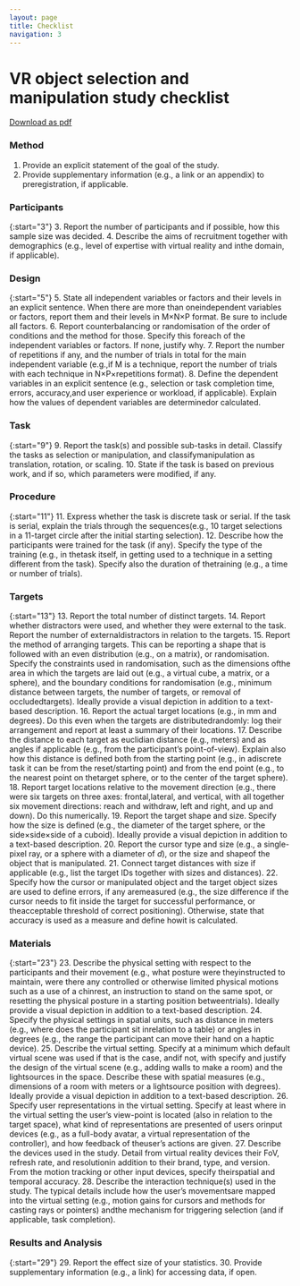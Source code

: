 ```yaml
---
layout: page
title: Checklist
navigation: 3
---
```


# VR object selection and manipulation study checklist

[Download as pdf](https://github.com/TorSalve/vrevaluation-test/)

### Method
1. Provide an explicit statement of the goal of the study.
2. Provide supplementary information (e.g., a link or an appendix) to preregistration, if applicable.

### Participants

{:start="3"}
3. Report the number of participants and if possible, how this sample size was decided.
4. Describe the aims of recruitment together with demographics (e.g., level of expertise with virtual reality and inthe domain, if applicable).

### Design

{:start="5"}
5. State all independent variables or factors and their levels in an explicit sentence. When there are more than oneindependent variables or factors, report them and their levels in M&times;N&times;P format. Be sure to include all factors.
6. Report counterbalancing or randomisation of the order of conditions and the method for those. Specify this foreach of the independent variables or factors. If none, justify why.
7. Report the number of repetitions if any, and the number of trials in total for the main independent variable (e.g.,if M is a technique, report the number of trials with each technique in N&times;P&times;repetitions format).
8. Define the dependent variables in an explicit sentence (e.g., selection or task completion time, errors, accuracy,and user experience or workload, if applicable). Explain how the values of dependent variables are determinedor calculated.

### Task

{:start="9"}
9. Report the task(s) and possible sub-tasks in detail. Classify the tasks as selection or manipulation, and classifymanipulation as translation, rotation, or scaling.
10. State if the task is based on previous work, and if so, which parameters were modified, if any.

### Procedure

{:start="11"}
11. Express whether the task is discrete task or serial. If the task is serial, explain the trials through the sequences(e.g., 10 target selections in a 11-target circle after the initial starting selection).
12. Describe how the participants were trained for the task (if any). Specify the type of the training (e.g., in thetask itself, in getting used to a technique in a setting different from the task). Specify also the duration of thetraining (e.g., a time or number of trials).

### Targets

{:start="13"}
13. Report the total number of distinct targets.
14. Report whether distractors were used, and whether they were external to the task. Report the number of externaldistractors in relation to the targets.
15. Report the method of arranging targets. This can be reporting a shape that is followed with an even distribution (e.g., on a matrix), or randomisation. Specify the constraints used in randomisation, such as the dimensions ofthe area in which the targets are laid out (e.g., a virtual cube, a matrix, or a sphere), and the boundary conditions for randomisation (e.g., minimum distance between targets, the number of targets, or removal of occludedtargets). Ideally provide a visual depiction in addition to a text-based description.
16. Report the actual target locations (e.g., in mm and degrees). Do this even when the targets are distributedrandomly: log their arrangement and report at least a summary of their locations.
17. Describe the distance to each target as euclidian distance (e.g., meters) and as angles if applicable (e.g., from the participant’s point-of-view). Explain also how this distance is defined both from the starting point (e.g., in adiscrete task it can be from the reset/starting point) and from the end point (e.g., to the nearest point on thetarget sphere, or to the center of the target sphere).
18. Report target locations relative to the movement direction (e.g., there were six targets on three axes: frontal,lateral, and vertical, with all together six movement directions: reach and withdraw, left and right, and up and down). Do this numerically.
19. Report the target shape and size. Specify how the size is defined (e.g., the diameter of the target sphere, or the side&times;side&times;side of a cuboid). Ideally provide a visual depiction in addition to a text-based description.
20. Report the cursor type and size (e.g., a single-pixel ray, or a sphere with a diameter of *d*), or the size and shapeof the object that is manipulated.
21. Connect target distances with size if applicable (e.g., list the target IDs together with sizes and distances).
22. Specify how the cursor or manipulated object and the target object sizes are used to define errors, if any aremeasured (e.g., the size difference if the cursor needs to fit inside the target for successful performance, or theacceptable threshold of correct positioning). Otherwise, state that accuracy is used as a measure and define howit is calculated.

### Materials

{:start="23"}
23. Describe the physical setting with respect to the participants and their movement (e.g., what posture were theyinstructed to maintain, were there any controlled or otherwise limited physical motions such as a use of a chinrest, an instruction to stand on the same spot, or resetting the physical posture in a starting position betweentrials). Ideally provide a visual depiction in addition to a text-based description.
24. Specify the physical settings in spatial units, such as distance in meters (e.g., where does the participant sit inrelation to a table) or angles in degrees (e.g., the range the participant can move their hand on a haptic device).
25. Describe the virtual setting. Specify at a minimum which default virtual scene was used if that is the case, andif not, with specify and justify the design of the virtual scene (e.g., adding walls to make a room) and the lightsources in the space. Describe these with spatial measures (e.g., dimensions of a room with meters or a lightsource position with degrees). Ideally provide a visual depiction in addition to a text-based description.
26. Specify user representations in the virtual setting. Specify at least where in the virtual setting the user’s view-point is located (also in relation to the target space), what kind of representations are presented of users orinput devices (e.g., as a full-body avatar, a virtual representation of the controller), and how feedback of theuser’s actions are given.
27. Describe the devices used in the study. Detail from virtual reality devices their FoV, refresh rate, and resolutionin addition to their brand, type, and version. From the motion tracking or other input devices, specify theirspatial and temporal accuracy.
28. Describe the interaction technique(s) used in the study. The typical details include how the user’s movementsare mapped into the virtual setting (e.g., motion gains for cursors and methods for casting rays or pointers) andthe mechanism for triggering selection (and if applicable, task completion).

### Results and Analysis

{:start="29"}
29. Report the effect size of your statistics.
30. Provide supplementary information (e.g., a link) for accessing data, if open.
